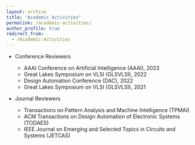 ```yaml
---
layout: archive
title: "Academic Activities"
permalink: /academic-activities/
author_profile: true
redirect_from:
  - /Academic-Activities
---
```


<!-- {% include base_path %} -->

* Conference Reviewers
  * AAAI Conference on Artificial Intelligence (AAAI), 2023
  * Great Lakes Symposium on VLSI (GLSVLSI), 2022
  * Design Automation Conference (DAC), 2022
  * Great Lakes Symposium on VLSI (GLSVLSI), 2021


* Journal Reviewers
  * Transactions on Pattern Analysis and Machine Intelligence (TPMAI)
  * ACM Transactions on Design Automation of Electronic Systems (TODAES)
  * IEEE Journal on Emerging and Selected Topics in Circuits and Systems (JETCAS)